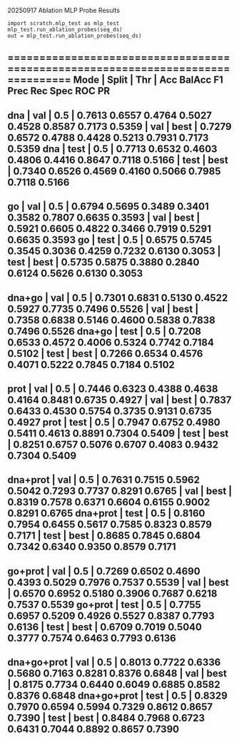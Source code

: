 20250917 Ablation MLP Probe Results

```
import scratch.mlp_test as mlp_test
mlp_test.run_ablation_probes(seq_ds)
out = mlp_test.run_ablation_probes(seq_ds)
```

================================================================================
Mode         | Split  |    Thr |    Acc  BalAcc     F1   Prec    Rec   Spec    ROC     PR
--------------------------------------------------------------------------------
dna          | val    |    0.5 | 0.7613  0.6557 0.4764 0.5027 0.4528 0.8587 0.7173 0.5359
             | val    |   best | 0.7279  0.6572 0.4788 0.4428 0.5213 0.7931 0.7173 0.5359
dna          | test   |    0.5 | 0.7713  0.6532 0.4603 0.4806 0.4416 0.8647 0.7118 0.5166
             | test   |   best | 0.7340  0.6526 0.4569 0.4160 0.5066 0.7985 0.7118 0.5166
--------------------------------------------------------------------------------
go           | val    |    0.5 | 0.6794  0.5695 0.3489 0.3401 0.3582 0.7807 0.6635 0.3593
             | val    |   best | 0.5921  0.6605 0.4822 0.3466 0.7919 0.5291 0.6635 0.3593
go           | test   |    0.5 | 0.6575  0.5745 0.3545 0.3036 0.4259 0.7232 0.6130 0.3053
             | test   |   best | 0.5735  0.5875 0.3880 0.2840 0.6124 0.5626 0.6130 0.3053
--------------------------------------------------------------------------------
dna+go       | val    |    0.5 | 0.7301  0.6831 0.5130 0.4522 0.5927 0.7735 0.7496 0.5526
             | val    |   best | 0.7358  0.6838 0.5146 0.4600 0.5838 0.7838 0.7496 0.5526
dna+go       | test   |    0.5 | 0.7208  0.6533 0.4572 0.4006 0.5324 0.7742 0.7184 0.5102
             | test   |   best | 0.7266  0.6534 0.4576 0.4071 0.5222 0.7845 0.7184 0.5102
--------------------------------------------------------------------------------
prot         | val    |    0.5 | 0.7446  0.6323 0.4388 0.4638 0.4164 0.8481 0.6735 0.4927
             | val    |   best | 0.7837  0.6433 0.4530 0.5754 0.3735 0.9131 0.6735 0.4927
prot         | test   |    0.5 | 0.7947  0.6752 0.4980 0.5411 0.4613 0.8891 0.7304 0.5409
             | test   |   best | 0.8251  0.6757 0.5076 0.6707 0.4083 0.9432 0.7304 0.5409
--------------------------------------------------------------------------------
dna+prot     | val    |    0.5 | 0.7631  0.7515 0.5962 0.5042 0.7293 0.7737 0.8291 0.6765
             | val    |   best | 0.8319  0.7578 0.6371 0.6604 0.6155 0.9002 0.8291 0.6765
dna+prot     | test   |    0.5 | 0.8160  0.7954 0.6455 0.5617 0.7585 0.8323 0.8579 0.7171
             | test   |   best | 0.8685  0.7845 0.6804 0.7342 0.6340 0.9350 0.8579 0.7171
--------------------------------------------------------------------------------
go+prot      | val    |    0.5 | 0.7269  0.6502 0.4690 0.4393 0.5029 0.7976 0.7537 0.5539
             | val    |   best | 0.6570  0.6952 0.5180 0.3906 0.7687 0.6218 0.7537 0.5539
go+prot      | test   |    0.5 | 0.7755  0.6957 0.5209 0.4926 0.5527 0.8387 0.7793 0.6136
             | test   |   best | 0.6709  0.7019 0.5040 0.3777 0.7574 0.6463 0.7793 0.6136
--------------------------------------------------------------------------------
dna+go+prot  | val    |    0.5 | 0.8013  0.7722 0.6336 0.5680 0.7163 0.8281 0.8376 0.6848
             | val    |   best | 0.8175  0.7734 0.6440 0.6049 0.6885 0.8582 0.8376 0.6848
dna+go+prot  | test   |    0.5 | 0.8329  0.7970 0.6594 0.5994 0.7329 0.8612 0.8657 0.7390
             | test   |   best | 0.8484  0.7968 0.6723 0.6431 0.7044 0.8892 0.8657 0.7390
--------------------------------------------------------------------------------
